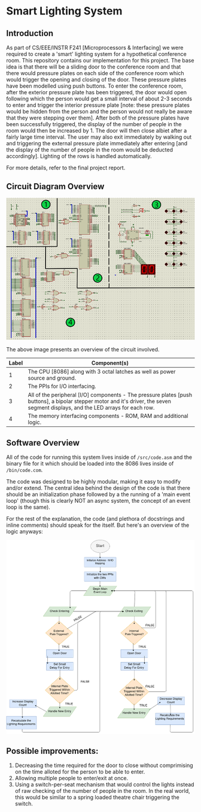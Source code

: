 # Smart Lighting System

##  Introduction
As part of CS/EEE/INSTR F241 [Microprocessors & Interfacing] we were required to create a 'smart' lighting system for a hypothetical conference room. This repository contains our implementation for this project.
The base idea is that there will be a sliding door to the conference room and that there would pressure plates on each side of the conference room which would trigger the opening and closing of the door. These pressure plates have been modelled using push buttons. To enter the conference room, after the exterior pressure plate has been triggered, the door would open following which the person would get a small interval of about 2-3 seconds to enter and trigger the interior pressure plate [note: these pressure plates would be hidden from the person and the person would not really be aware that they were stepping over them]. After both of the pressure plates have been successfully triggered, the display of the number of people in the room would then be increased by 1. The door will then close albiet after a fairly large time interval. The user may also exit immediately by walking out and triggering the external pressure plate immediately after entering [and the display of the number of people in the room would be deducted accordingly].
Lighting of the rows is handled automatically.

For more details, refer to the final project report.

##  Circuit Diagram Overview
![Overview](/img/Overview.png)

The above image presents an overview of the circuit involved.  

Label | Component(s)
----- | -------------
1 | The CPU [8086] along with 3 octal latches as well as power source and ground.
2 | The PPIs for I/O interfacing.
3 | All of the peripheral [I/O] components - The pressure plates [push buttons], a bipolar stepper motor and it's driver, the seven segment displays, and the LED arrays for each row.
4 | The memory interfacing components - ROM, RAM and additional logic.  

  
## Software Overview
All of the code for running this system lives inside of `/src/code.asm` and the binary file for it which should be loaded into the 8086 lives inside of `/bin/code.com`.

The code was designed to be highly modular, making it easy to modify and/or extend. The central idea behind the design of the code is that there should be an initialization phase followed by a the running of a 'main event loop' (though this is clearly NOT an async system, the concept of an event loop is the same).

For the rest of the explanation, the code (and plethora of docstrings and inline comments) should speak for the itself. But here's an overview of the logic anyways:  
  
![Flowchart](/img/Flowchart.png)

## Possible improvements:
1. Decreasing the time required for the door to close without comprimising on the time alloted for the person to be able to enter.
2. Allowing multiple people to enter/exit at once.
3. Using a switch-per-seat mechanism that would control the lights instead of raw checking of the number of people in the room. In the real world, this would be similar to a spring loaded theatre chair triggering the switch.
